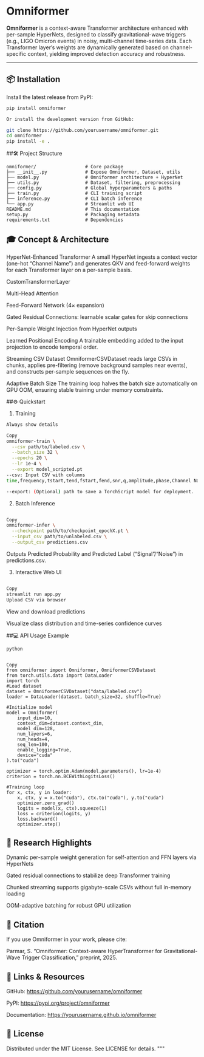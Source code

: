 # Omniformer

**Omniformer** is a context-aware Transformer architecture enhanced with per-sample HyperNets, designed to classify gravitational-wave triggers (e.g., LIGO Omicron events) in noisy, multi-channel time-series data. Each Transformer layer’s weights are dynamically generated based on channel-specific context, yielding improved detection accuracy and robustness.

---

## 📦 Installation

Install the latest release from PyPI:

```bash
pip install omniformer

Or install the development version from GitHub:

git clone https://github.com/yourusername/omniformer.git
cd omniformer
pip install -e .

```
##🛠️ Project Structure
```
omniformer/                  # Core package
├── __init__.py              # Expose Omniformer, Dataset, utils
├── model.py                 # Omniformer architecture + HyperNet
├── utils.py                 # Dataset, filtering, preprocessing
├── config.py                # Global hyperparameters & paths
├── train.py                 # CLI training script
├── inference.py             # CLI batch inference
└── app.py                   # Streamlit web UI
README.md                    # This documentation
setup.py                     # Packaging metadata
requirements.txt             # Dependencies
```

## 🎓 Concept & Architecture
HyperNet-Enhanced Transformer
A small HyperNet ingests a context vector (one-hot “Channel Name”) and generates QKV and feed-forward weights for each Transformer layer on a per-sample basis.

CustomTransformerLayer

Multi-Head Attention

Feed-Forward Network (4× expansion)

Gated Residual Connections: learnable scalar gates for skip connections

Per-Sample Weight Injection from HyperNet outputs

Learned Positional Encoding
A trainable embedding added to the input projection to encode temporal order.

Streaming CSV Dataset
OmniformerCSVDataset reads large CSVs in chunks, applies pre-filtering (remove background samples near events), and constructs per-sample sequences on the fly.

Adaptive Batch Size
The training loop halves the batch size automatically on GPU OOM, ensuring stable training under memory constraints.

##⚙️ Quickstart
1. Training
```bash
Always show details

Copy
omniformer-train \
  --csv path/to/labeled.csv \
  --batch_size 32 \
  --epochs 20 \
  --lr 1e-4 \
  --export model_scripted.pt
--csv: Input CSV with columns
time,frequency,tstart,tend,fstart,fend,snr,q,amplitude,phase,Channel Name,Label

--export: (Optional) path to save a TorchScript model for deployment.
```
2. Batch Inference
```bash

Copy
omniformer-infer \
  --checkpoint path/to/checkpoint_epochX.pt \
  --input_csv path/to/unlabeled.csv \
  --output_csv predictions.csv
```
Outputs Predicted Probability and Predicted Label (“Signal”/“Noise”) in predictions.csv.

3. Interactive Web UI
```bash

Copy
streamlit run app.py
Upload CSV via browser
```

View and download predictions

Visualize class distribution and time-series confidence curves

##💻 API Usage Example
```
python


Copy
from omniformer import Omniformer, OmniformerCSVDataset
from torch.utils.data import DataLoader
import torch
#Load dataset
dataset = OmniformerCSVDataset("data/labeled.csv")
loader = DataLoader(dataset, batch_size=32, shuffle=True)

#Initialize model
model = Omniformer(
    input_dim=10,
    context_dim=dataset.context_dim,
    model_dim=128,
    num_layers=6,
    num_heads=4,
    seq_len=100,
    enable_logging=True,
    device="cuda"
).to("cuda")

optimizer = torch.optim.Adam(model.parameters(), lr=1e-4)
criterion = torch.nn.BCEWithLogitsLoss()

#Training loop
for x, ctx, y in loader:
    x, ctx, y = x.to("cuda"), ctx.to("cuda"), y.to("cuda")
    optimizer.zero_grad()
    logits = model(x, ctx).squeeze(1)
    loss = criterion(logits, y)
    loss.backward()
    optimizer.step()
```

## 🔬 Research Highlights
Dynamic per-sample weight generation for self-attention and FFN layers via HyperNets

Gated residual connections to stabilize deep Transformer training

Chunked streaming supports gigabyte-scale CSVs without full in-memory loading

OOM-adaptive batching for robust GPU utilization

## 📑 Citation
If you use Omniformer in your work, please cite:

Parmar, S. “Omniformer: Context-aware HyperTransformer for Gravitational-Wave Trigger Classification,” preprint, 2025.

## 🔗 Links & Resources
GitHub: https://github.com/yourusername/omniformer

PyPI: https://pypi.org/project/omniformer

Documentation: https://yourusername.github.io/omniformer

## 📝 License
Distributed under the MIT License. See LICENSE for details.
"""
